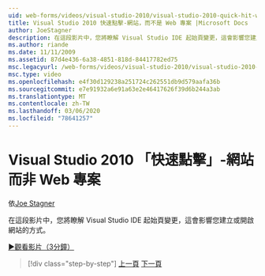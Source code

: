 ```yaml
---
uid: web-forms/videos/visual-studio-2010/visual-studio-2010-quick-hit-websites-instead-of-web-projects
title: Visual Studio 2010 快速點擊-網站，而不是 Web 專案 |Microsoft Docs
author: JoeStagner
description: 在這段影片中，您將瞭解 Visual Studio IDE 起始頁變更，這會影響您建立或開啟網站的方式。
ms.author: riande
ms.date: 11/11/2009
ms.assetid: 87d4e436-6a38-4851-818d-84417782ed75
msc.legacyurl: /web-forms/videos/visual-studio-2010/visual-studio-2010-quick-hit-websites-instead-of-web-projects
msc.type: video
ms.openlocfilehash: e4f30d129238a251724c262551db9d579aafa36b
ms.sourcegitcommit: e7e91932a6e91a63e2e46417626f39d6b244a3ab
ms.translationtype: MT
ms.contentlocale: zh-TW
ms.lasthandoff: 03/06/2020
ms.locfileid: "78641257"
---
```

# <a name="visual-studio-2010-quick-hit---websites-instead-of-web-projects"></a>Visual Studio 2010 「快速點擊」-網站而非 Web 專案

依[Joe Stagner](https://github.com/JoeStagner)

在這段影片中，您將瞭解 Visual Studio IDE 起始頁變更，這會影響您建立或開啟網站的方式。 

[&#9654;觀看影片（3分鐘）](https://channel9.msdn.com/Blogs/ASP-NET-Site-Videos/visual-studio-2010-quick-hit-websites-instead-of-web-projects)

> [!div class="step-by-step"]
> [上一頁](visual-studio-2010-quick-hit-new-multi-targeting.md)
> [下一頁](visual-studio-2010-quick-hit-snippets-intellisense.md)
